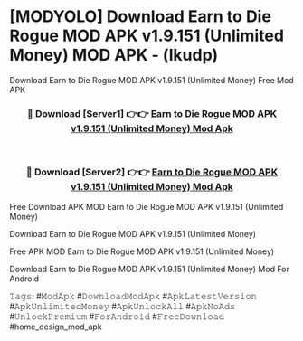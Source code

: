 # [MODYOLO] Download Earn to Die Rogue MOD APK v1.9.151 (Unlimited Money) MOD APK - (lkudp)
Download Earn to Die Rogue MOD APK v1.9.151 (Unlimited Money) Free Mod APK

<div align="center">
<h3>🔴 Download [Server1] 👉👉 <a href="https://apk-comot.site?title=Earn_to_Die_Rogue_MOD_APK_v1.9.151_(Unlimited_Money)">Earn to Die Rogue MOD APK v1.9.151 (Unlimited Money) Mod Apk</a></h3><br>

<h3>🔴 Download [Server2] 👉👉 <a href="https://apk-comot.site?title=Earn_to_Die_Rogue_MOD_APK_v1.9.151_(Unlimited_Money)">Earn to Die Rogue MOD APK v1.9.151 (Unlimited Money) Mod Apk</a></h3>
</div>


Free Download APK MOD Earn to Die Rogue MOD APK v1.9.151 (Unlimited Money)

Download Earn to Die Rogue MOD APK v1.9.151 (Unlimited Money) 

Free APK MOD Earn to Die Rogue MOD APK v1.9.151 (Unlimited Money) 

Download Earn to Die Rogue MOD APK v1.9.151 (Unlimited Money) Mod For Android

𝚃𝚊𝚐𝚜: #𝙼𝚘𝚍𝙰𝚙𝚔 #𝙳𝚘𝚠𝚗𝚕𝚘𝚊𝚍𝙼𝚘𝚍𝙰𝚙𝚔 #𝙰𝚙𝚔𝙻𝚊𝚝𝚎𝚜𝚝𝚅𝚎𝚛𝚜𝚒𝚘𝚗 #𝙰𝚙𝚔𝚄𝚗𝚕𝚒𝚖𝚒𝚝𝚎𝚍𝙼𝚘𝚗𝚎𝚢 #𝙰𝚙𝚔𝚄𝚗𝚕𝚘𝚌𝚔𝙰𝚕𝚕 #𝙰𝚙𝚔𝙽𝚘𝙰𝚍𝚜 #𝚄𝚗𝚕𝚘𝚌𝚔𝙿𝚛𝚎𝚖𝚒𝚞𝚖 #𝙵𝚘𝚛𝙰𝚗𝚍𝚛𝚘𝚒𝚍 #𝙵𝚛𝚎𝚎𝙳𝚘𝚠𝚗𝚕𝚘𝚊𝚍 #home_design_mod_apk